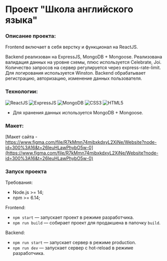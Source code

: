 # Проект "Школа английского языка"

### Описание проекта:

Frontend включает в себя верстку и функционал на ReactJS.

Backend реализован на ExpressJS, MongoDB + Mongoose. Реализована валидация данных на уровне схемы, плюс используется Celebrate, Joi. Количество запросов на сервер регулируется через express-rate-limit. Для логирования используется Winston. Backend обрабатывает регистрацию, авторизацию, изменение данных пользователя.

### Технологии:

<img src="https://img.shields.io/badge/ReactJS-blue?logo=React&logoColor=white" alt="ReactJS" title="ReactJS"/> <img src="https://img.shields.io/badge/ExpressJS-blue?logo=express&logoColor=white" alt="ExpressJS" title="ExpressJS"/> <img src="https://img.shields.io/badge/MongoDB-blue?logo=MongoDB&logoColor=white" alt="MongoDB" title="MongoDB"/> <img src="https://img.shields.io/badge/CSS3-blue?logo=css3&logoColor=white" alt="CSS3" title="CSS3"/> <img src="https://img.shields.io/badge/HTML5-blue?logo=html5&logoColor=white" alt="HTML5" title="HTML5"/>

- Для хранения данных используется MongoDB + Mongoose.

### Макет:

[Макет сайта - https://www.figma.com/file/R7kMmn74mibxkdxyL2XiNe/Website?node-id=300%3A16&t=26IeuHLawPhybO5w-0](https://www.figma.com/file/R7kMmn74mibxkdxyL2XiNe/Website?node-id=300%3A16&t=26IeuHLawPhybO5w-0)

### Запуск проекта

Требования:

- Node.js >= 14;
- npm >= 6.14;

Frontend:

- `npm start` — запускает проект в режиме разработчика.
- `npm run build` — собирает проект для продакшена в папочку `build`.

Backend:

- `npm run start` — запускает сервер в режиме production.
- `npm run dev` — запускает сервер с hot-reload в режиме разработчика.
